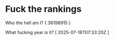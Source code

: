 # Fuck the rankings

Who the hell am I?
{ 36198915 }

What fucking year is it?
[ 2025-07-18T07:33:20Z ]
